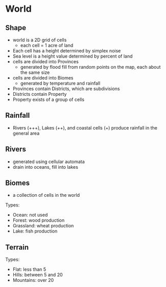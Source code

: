 # World

## Shape
- world is a 2D grid of cells
  - each cell = 1 acre of land
- Each cell has a height determined by simplex noise
- Sea level is a height value determined by percent of land
- cells are divided into Provinces
  - generated by flood fill from random points on the map, each about the same size
- cells are divided into Biomes
  - generated by temperature and rainfall
- Provinces contain Districts, which are subdivisions
- Districts contain Property
- Property exists of a group of cells

## Rainfall
- Rivers (+++), Lakes (++), and coastal cells (+) produce rainfall in the general area

## Rivers
- generated using cellular automata
- drain into oceans, fill into lakes

## Biomes
- a collection of cells in the world

Types:
- Ocean: not used
- Forest: wood production
- Grassland: wheat production
- Lake: fish production

## Terrain
Types:
- Flat: less than 5
- Hills: between 5 and 20
- Mountains: over 20
